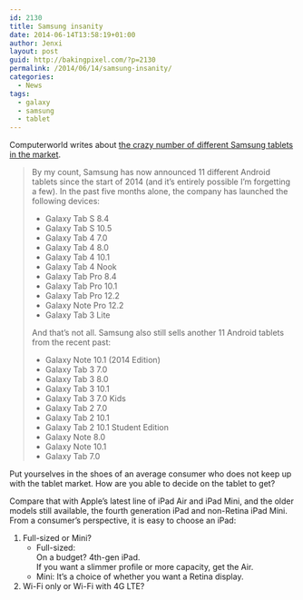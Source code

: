 ```yaml
---
id: 2130
title: Samsung insanity
date: 2014-06-14T13:58:19+01:00
author: Jenxi
layout: post
guid: http://bakingpixel.com/?p=2130
permalink: /2014/06/14/samsung-insanity/
categories:
  - News
tags:
  - galaxy
  - samsung
  - tablet
---
```

Computerworld writes about [the crazy number of different Samsung tablets in the market](http://blogs.computerworld.com/android/24024/samsung-tablets).

> By my count, Samsung has now announced 11 different Android tablets since the start of 2014 (and it’s entirely possible I’m forgetting a few). In the past five months alone, the company has launched the following devices:
> 
>   * Galaxy Tab S 8.4
>   * Galaxy Tab S 10.5
>   * Galaxy Tab 4 7.0
>   * Galaxy Tab 4 8.0
>   * Galaxy Tab 4 10.1
>   * Galaxy Tab 4 Nook
>   * Galaxy Tab Pro 8.4
>   * Galaxy Tab Pro 10.1
>   * Galaxy Tab Pro 12.2
>   * Galaxy Note Pro 12.2
>   * Galaxy Tab 3 Lite
> 
> And that&#8217;s not all. Samsung also still sells another 11 Android tablets from the recent past:
> 
>   * Galaxy Note 10.1 (2014 Edition)
>   * Galaxy Tab 3 7.0
>   * Galaxy Tab 3 8.0
>   * Galaxy Tab 3 10.1
>   * Galaxy Tab 3 7.0 Kids
>   * Galaxy Tab 2 7.0
>   * Galaxy Tab 2 10.1
>   * Galaxy Tab 2 10.1 Student Edition
>   * Galaxy Note 8.0
>   * Galaxy Note 10.1
>   * Galaxy Tab 7.0

Put yourselves in the shoes of an average consumer who does not keep up with the tablet market. How are you able to decide on the tablet to get?

Compare that with Apple’s latest line of iPad Air and iPad Mini, and the older models still available, the fourth generation iPad and non-Retina iPad Mini. From a consumer’s perspective, it is easy to choose an iPad:

  1. Full-sized or Mini? 
      * Full-sized:  
        On a budget? 4th-gen iPad.  
        If you want a slimmer profile or more capacity, get the Air.
      * Mini: It’s a choice of whether you want a Retina display.
  2. Wi-Fi only or Wi-Fi with 4G LTE?